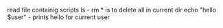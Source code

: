 read file containig scripts
ls - rm * is to delete all in current dir
echo "hello $user" - prints hello for current user
